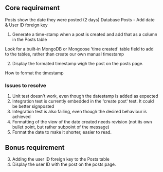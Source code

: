 ## Core requirement

Posts show the date they were posted (2 days) Database Posts - Add date & User ID foreign key

1. Generate a time-stamp when a post is created and add that as a column in the Posts table

Look for a built-in MongoDB or Mongoose 'time created' table field to add to the tables, rather than create our own manual timestamp

2. Display the formated timestamp wigh the post on the posts page.

How to format the timestamp

### Issues to resolve
1. Unit test doesn't work, even though the datestamp is added as expected
2. Integration test is currently embedded in the 'create post' test. It could be better signposted
3. Integration test is also failing, even though the desired behaviour is achieved
4. Formatting of the view of the date created needs revision (not its own bullet point, but rather subpoint of the message)
5. Format the date to make it shorter, easier to read.

## Bonus requirement
3. Adding the user ID foreign key to the Posts table
4. Display the user ID with the post on the posts page.


